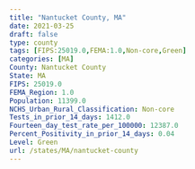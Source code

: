 ```yaml
---
title: "Nantucket County, MA"
date: 2021-03-25
draft: false
type: county
tags: [FIPS:25019.0,FEMA:1.0,Non-core,Green]
categories: [MA]
County: Nantucket County
State: MA
FIPS: 25019.0
FEMA_Region: 1.0
Population: 11399.0
NCHS_Urban_Rural_Classification: Non-core
Tests_in_prior_14_days: 1412.0
Fourteen_day_test_rate_per_100000: 12387.0
Percent_Positivity_in_prior_14_days: 0.04
Level: Green
url: /states/MA/nantucket-county
---
```



